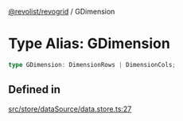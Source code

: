 [@revolist/revogrid](README.md) / GDimension

# Type Alias: GDimension

```ts
type GDimension: DimensionRows | DimensionCols;
```

## Defined in

[src/store/dataSource/data.store.ts:27](https://github.com/revolist/revogrid/blob/25c443de65de6e4fb3ac1b2c638df62d9ca5c202/src/store/dataSource/data.store.ts#L27)
